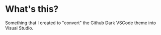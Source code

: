 # What's this?

Something that I created to "convert" the Github Dark VSCode theme into Visual Studio.